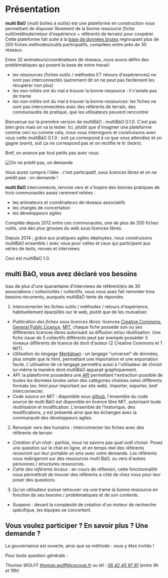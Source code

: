 # Présentation

**multi BàO** (multi boîtes à outils) est une plateforme en construction vous permettant de disposer librement de la bonne ressource (fiche outil/méthode/retour d'expérience + référents de terrain) pour coopérer. Cette plateforme fait suite à la [base de données brutes](https://www.dropbox.com/sh/vryv33xp4bwwhx0/AAAGx_8JJZO_Gtipmg4GMFIKa) regroupant plus de 200 fiches méthodes/outils participatifs, compilées entre près de 30 réseaux. 

Entre 32 animateurs/coordinateurs de réseaux, nous avons défini des problématiques qui posent la base de notre travail:
- les ressources (fiches outils / méthodes ET retours d'expériences) ne sont pas interconnectés (autrement dit on ne peut pas facilement les récupérer non plus)
- les non-initiés ont du mal à trouver la bonne ressource : il n'existe pas de trame
- les non-initiés ont du mal à trouver la bonne ressources: les fiches ne sont pas interconnectées avec des référents de terrain, des communautés de pratique, que les utilisateurs peuvent rencontrer







Bienvenue sur la première version de multiBàO : multiBàO 0.1.0. C'est pas bien gros mais on va la tester. Ici, plutôt que d'imaginer une plateforme comme ceci ou comme cela, nous vous interrogons et construisons avec vous cette multiBàO 0.1.0 : soit ça correspond à ce que vous attendiez et on gagne (*earn*), soit ça ne correspond pas et on rectifie le tir (*learn*).

Bref, on avance par tout petits pas avec vous.

![On ne prédit pas, on demande](http://prisemarteau.files.wordpress.com/2014/02/voyance.jpg)

Vous aurez compris l'idée : c'est participatif, sous licences libres et on ne prédit pas : on demande !

**multi BàO** interconnecte, renvoie vers et s'inspire des bonnes pratiques de trois communautés assez rarement reliées :

- les animateurs et coordinateurs de réseaux associatifs
- les chargés de concertation
- les développeurs agiles

Compilée depuis 2012 entre ces communautés, une  de plus de 200 fiches outils, une des plus grosses du web sous licences libres.

Depuis 2014 ; grâce aux pratiques agiles déployées, nous construisons multiBàO ensemble / avec vous pour celles et ceux qui participent aux séries de tests, revues et interviews.

Ceci est multiBàO 1.0.

**multi BàO**, vous avez déclaré vos besoins
--
Issu de plus d'une quarantaine d'interviews de référent(e)s de 30 associations / collectivités / collectifs, vous nous avez fait remonter trois besoins récurrents, auxquels multiBàO tente de répondre.

 1. Interconnecter les fiches outils / méthodes / retours d'expérience, habituellement éparpillés sur le web, plutôt que de les mutualiser.
- *Publication des fiches sous licences libres*: licences [Creative Commons](http://creativecommons.fr/licences/les-6-licences/), [General Public Licence](www.gnu.org/copyleft/gpl.html), [MIT](http://fr.wikipedia.org/wiki/Licence_MIT), chaque fiche possède son ou ses différentes licences libres autorisant sa diffusion et/ou réutilisation. Une fiche issue de 5 collectifs différents peut par exemple posséder 3 niveaux différents de licence de droit d'auteur (2 Creative Commons et 1 MIT).
- *Utilisation du langage [Markdown](http://fr.wikipedia.org/wiki/Markdown)* : un langage "universel" de données, plus simple que le html, permettant une importation et une exportation facile. L'utilisation de ce langage permettra aussi à l'utilisateur de choisir lui-même la manière dont multiBàO apparait graphiquement.
- *API*: la plateforme possèdera une [API](http://fr.wikipedia.org/wiki/Interface_de_programmation) permettant l'extraction possible de toutes les données brutes selon des catégories choisies selon différents formats (ex: html pour important sur site web). Importer, exporter, bref interconnecter.
- *Code source en MIT* : disponible sous [github](https://github.com), l'ensemble du code source de multi BàO est disponible en licence libre MIT, autorisant toute réutilisation et modification. L'ensemble de l'historique, des modifications, y est présenté ainsi que les échanges avec la communauté des développeurs agiles.

 2. Renvoyer vers des humains : interconnecter les fiches avec des référents de terrain
- *Création d'un chat* : parfois, nous ne savons pas quel outil choisir. Posez une question sur le chat en ligne, et en temps réel des référents recevront sur leur portable un sms avec votre demande. Les référents vous redirigeront sur des ressources multi BàO, ou vers d'autres personnes / structures ressources.
- *Carte des référents locaux* : en cours de réflexion, cette fonctionnalité nous permettrait de trouver des référents à côté de chez nous pour leur poser des questions.

 3. Qu'un utilisateur puisse retrouver via une trame la bonne ressource en fonction de ses besoins / problématiques et de son contexte.
- *Suspens* : devant la complexité de création d'un moteur de recherche spécifique, les équipes se concertent.

Vous voulez participer ? En savoir plus ? Une demande ?
--

La gouvernance est ouverte, ainsi que sa méthode : vous y êtes invités !

Pour toute question générale :

*Thomas WOLFF*
*[thomas.wolff@cpcoop.fr](mailto:thomas.wolff@cpcoop.fr)*
*ou tél : [06 42 45 97 81](tel:33642459781) (entre 9h et 19h)*
